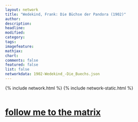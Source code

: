 ```yaml
---
layout: network
title: "Wedekind, Frank: Die Büchse der Pandora (1902)"
author:
description:
headline:
modified:
category:
tags: 
imagefeature: 
mathjax: 
chart: 
comments: false
featured: false
list: false
networkdata: 1902-Wedekind_-Die_Buechs.json
---
```

{% include network.html %}
{% include network-static.html %}
<div class="row">
  <div class="small-5 small-centered columns"><a href="/matrix436"><h1>follow me to the matrix</h1></a>
</div>
</div>
